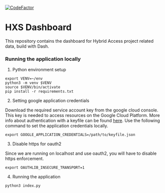[![CodeFactor](https://www.codefactor.io/repository/github/vwt-digital/hxs-dashboard/badge)](https://www.codefactor.io/repository/github/vwt-digital/hxs-dashboard/badge)

# HXS Dashboard

This repository contains the dashboard for Hybrid Access project related data, build with Dash.

### Running the application locally

1. Python environment setup

```
export VENV=~/env
python3 -m venv $VENV
source $VENV/bin/activate
pip install -r requirements.txt
```

2. Setting google application credentials

Download the required service account key from the google cloud console. This key is needed to access resources on the Google Cloud Platform. More info about authentication with a keyfile can be found [here](https://cloud.google.com/docs/authentication/getting-started). Use the following command to set the application credentials locally.

```
export GOOGLE_APPLICATION_CREDENTIALS=/path/to/keyfile.json
```

3. Disable https for oauth2

Since we are running on localhost and use oauth2, you will have to disable https enforcement.

```
export OAUTHLIB_INSECURE_TRANSPORT=1
```

4. Running the application

```
python3 index.py
```
